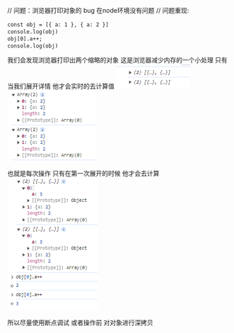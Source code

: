 // 问题：浏览器打印对象的 bug  在node环境没有问题
// 问题重现:

```
const obj = [{ a: 1 }, { a: 2 }]
console.log(obj)
obj[0].a++;
console.log(obj)
```

我们会发现浏览器打印出两个缩略的对象
这是浏览器减少内存的一个小处理
只有当我们展开详情 他才会实时的去计算值
![Alt text](image-1.png)
![Alt text](image.png)

也就是每次操作 只有在第一次展开的时候 他才会去计算
![Alt text](image-2.png)

所以尽量使用断点调试 或者操作前 对对象进行深拷贝
